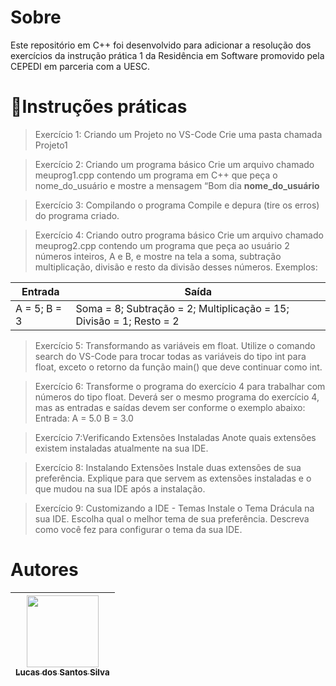 # Sobre

<p>Este repositório em C++ foi desenvolvido para adicionar a resolução dos exercícios da instrução prática 1 da Residência em Software promovido pela CEPEDI em parceria com a UESC.</p>

# 📑Instruções práticas

 > Exercício 1: Criando um Projeto no VS-Code
Crie uma pasta chamada Projeto1

> Exercício 2: Criando um programa básico
Crie um arquivo chamado meuprog1.cpp contendo um programa em C++ que peça o
nome_do_usuário e mostre a mensagem “Bom dia <b>nome_do_usuário</b> 

> Exercício 3: Compilando o programa
Compile e depura (tire os erros) do programa criado.

> Exercício 4: Criando outro programa básico
Crie um arquivo chamado meuprog2.cpp contendo um programa que peça ao usuário 2 números inteiros, A e B, e mostre na tela a soma, subtração multiplicação, divisão e resto da divisão desses números. Exemplos:

| Entrada       | Saída |
| ------------- | ------------- |
| A = 5; B = 3  | Soma = 8; Subtração = 2; Multiplicação = 15; Divisão = 1; Resto = 2  |



> Exercício 5: Transformando as variáveis em float. Utilize o comando search do VS-Code para trocar todas as variáveis do tipo int para
float, exceto o retorno da função main() que deve continuar como int.

> Exercício 6: Transforme o programa do exercício 4 para trabalhar com números do tipo float. Deverá ser o mesmo programa do exercício 4, mas as entradas e saídas devem ser conforme o exemplo abaixo: 
Entrada:
A = 5.0
B = 3.0

> Exercício 7:Verificando Extensões Instaladas
Anote quais extensões existem instaladas atualmente na sua IDE.

> Exercício 8: Instalando Extensões
Instale duas extensões de sua preferência. Explique para que servem as extensões
instaladas e o que mudou na sua IDE após a instalação.

> Exercício 9: Customizando a IDE - Temas
Instale o Tema Drácula na sua IDE. Escolha qual o melhor tema de sua preferência. Descreva como você fez para configurar o tema da sua IDE.

# Autores

| [<img src="https://avatars.githubusercontent.com/u/17802288?v=4" width=115><br><sub>Lucas dos Santos Silva</sub>](https://github.com/eulucasilva) | 
|:-------------------------------------------------------------------------------------------------------------------------------------------------:|